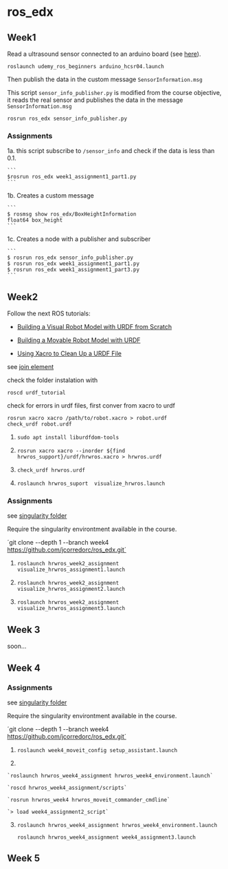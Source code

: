 # ros_edx


## Week1

Read a ultrasound sensor connected to an arduino board (see [here](https://github.com/jcorredorc/udemy_ros_beginners#arduino)). 


```
roslaunch udemy_ros_beginners arduino_hcsr04.launch
```

Then publish the data in the custom message `SensorInformation.msg`

This script `sensor_info_publisher.py` is modified from the course objective, it reads the real sensor and publishes the data in the message `SensorInformation.msg`


```
rosrun ros_edx sensor_info_publisher.py
```

### Assignments

1a. this script subscribe to `/sensor_info` and check if the data is less than 0.1.

    ```
    $rosrun ros_edx week1_assignment1_part1.py 
    ```

1b. Creates a custom message

    ```
    $ rosmsg show ros_edx/BoxHeightInformation 
    float64 box_height
    ```

1c. Creates a node with a publisher and subscriber

    ```
    $ rosrun ros_edx sensor_info_publisher.py
    $ rosrun ros_edx week1_assignment1_part1.py
    $ rosrun ros_edx week1_assignment1_part3.py
    ```

## Week2

Follow the next ROS tutorials:

* [Building a Visual Robot Model with URDF from Scratch](http://wiki.ros.org/urdf/Tutorials/Building%20a%20Visual%20Robot%20Model%20with%20URDF%20from%20Scratch)

* [Building a Movable Robot Model with URDF](http://wiki.ros.org/urdf/Tutorials/Building%20a%20Movable%20Robot%20Model%20with%20URDF)

* [Using Xacro to Clean Up a URDF File](http://wiki.ros.org/urdf/Tutorials/Using%20Xacro%20to%20Clean%20Up%20a%20URDF%20File)

see [join element](http://wiki.ros.org/urdf/XML/joint)

check the folder instalation with

```
roscd urdf_tutorial
```

check for errors in urdf files, first conver from xacro to urdf

```
rosrun xacro xacro /path/to/robot.xacro > robot.urdf
check_urdf robot.urdf
```

1. `sudo apt install liburdfdom-tools`

2. `rosrun xacro xacro --inorder ${find hrwros_support}/urdf/hrwros.xacro > hrwros.urdf`

3. `check_urdf hrwros.urdf `

4. `roslaunch hrwros_suport  visualize_hrwros.launch`


### Assignments

see [singularity folder](singularity/)

Require the singularity environtment available in the course.

´git clone --depth 1 --branch week4  https://github.com/jcorredorc/ros_edx.git´

1. `roslaunch hrwros_week2_assignment visualize_hrwros_assignment1.launch`

2. `roslaunch hrwros_week2_assignment visualize_hrwros_assignment2.launch`

3. `roslaunch hrwros_week2_assignment visualize_hrwros_assignment3.launch`

 

## Week 3

soon...


## Week 4

### Assignments

see [singularity folder](singularity/)

Require the singularity environtment available in the course.

´git clone --depth 1 --branch week4  https://github.com/jcorredorc/ros_edx.git´

1. `roslaunch week4_moveit_config setup_assistant.launch`

2. 

    `roslaunch hrwros_week4_assignment hrwros_week4_environment.launch`
    
    `roscd hrwros_week4_assignment/scripts`

    `rosrun hrwros_week4 hrwros_moveit_commander_cmdline`

    `> load week4_assignment2_script`

3. 
    `roslaunch hrwros_week4_assignment hrwros_week4_environment.launch`

    `roslaunch hrwros_week4_assignment week4_assignment3.launch`


## Week 5






